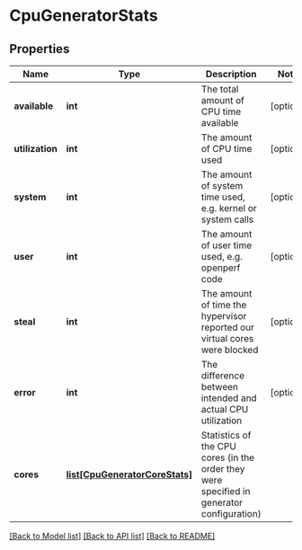 # CpuGeneratorStats

## Properties
Name | Type | Description | Notes
------------ | ------------- | ------------- | -------------
**available** | **int** | The total amount of CPU time available | [optional] 
**utilization** | **int** | The amount of CPU time used | [optional] 
**system** | **int** | The amount of system time used, e.g. kernel or system calls | [optional] 
**user** | **int** | The amount of user time used, e.g. openperf code | [optional] 
**steal** | **int** | The amount of time the hypervisor reported our virtual cores were blocked | [optional] 
**error** | **int** | The difference between intended and actual CPU utilization | [optional] 
**cores** | [**list[CpuGeneratorCoreStats]**](CpuGeneratorCoreStats.md) | Statistics of the CPU cores (in the order they were specified in generator configuration) | 

[[Back to Model list]](../README.md#documentation-for-models) [[Back to API list]](../README.md#documentation-for-api-endpoints) [[Back to README]](../README.md)


